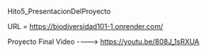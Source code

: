 Hito5_PresentacionDelProyecto

URL = https://biodiversidad101-1.onrender.com/


Proyecto Final Video ----> https://youtu.be/808J_1sRXUA
